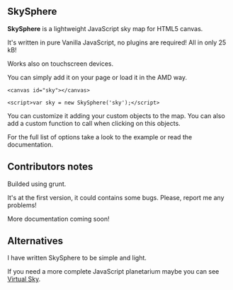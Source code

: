 ## SkySphere

**SkySphere** is a lightweight JavaScript sky map for HTML5 canvas.

It's written in pure Vanilla JavaScript, no plugins are required! All in only 25 kB!

Works also on touchscreen devices.

You can simply add it on your page or load it in the AMD way.

    <canvas id="sky"></canvas>
    
    <script>var sky = new SkySphere('sky');</script>

You can customize it adding your custom objects to the map. You can also add a custom function to call when clicking on this objects.

For the full list of options take a look to the example or read the documentation.

## Contributors notes

Builded using grunt.

It's at the first version, it could contains some bugs. Please, report me any problems!

More documentation coming soon!

## Alternatives

I have written SkySphere to be simple and light.

If you need a more complete JavaScript planetarium maybe you can see [Virtual Sky](http://slowe.github.io/VirtualSky/).
